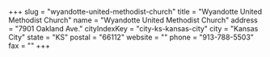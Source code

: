 +++
slug = "wyandotte-united-methodist-church"
title = "Wyandotte United Methodist Church"
name = "Wyandotte United Methodist Church"
address = "7901 Oakland Ave."
cityIndexKey = "city-ks-kansas-city"
city = "Kansas City"
state = "KS"
postal = "66112"
website = ""
phone = "913-788-5503"
fax = ""
+++
